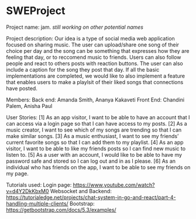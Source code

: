 # SWEProject

Project name: jam. 
*still working on other potential names*

Project description: 
 Our idea is a type of social media web application focused on sharing music.  The user can upload/share one song of their choice per day and the song can be something that expresses how they are feeling that day, or to reccomend music to friends. Users can also follow people and react to others posts with reaction buttons.  The user can also include a caption for the song they post that day. If all the basic implementations are completed, we would like to also implement a feature that enables users to make a playlsit of their liked songs that connections have posted. 

Members:
 Back end: Amanda Smith, Ananya Kakaveti
 Front End: Chandini Palem, Anisha Paul

User Stories: 
[1] As an app visitor, I want to be able to have an account that I can access via a login page so that I can have access to my posts.
[2] As a music creator, I want to see which of my songs are trending so that I can make similar songs.
[3] As a music enthusiast, I want to see my friends’ current favorite songs so that I can add them to my playlist. 
[4] As an app visitor, I want to be able to like my friends posts so I can find new music to listen to. 
[5] As a user with an account, I would like to be able to have my password safe and stored so I can log out and in as I please.
[6] As an individual who has friends on the app, I want to be able to see my friends on my page. 

Tutorials used: 
Login page: https://www.youtube.com/watch?v=d4Y2DkKbxM0
Websocket and Backend: https://tutorialedge.net/projects/chat-system-in-go-and-react/part-4-handling-multiple-clients/
Bootstrap: https://getbootstrap.com/docs/5.3/examples/